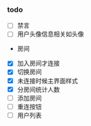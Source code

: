 ### todo
- [ ] 禁言
- [ ] 用户头像信息相关如头像
-  房间
- [X] 加入房间才连接
- [x] 切换房间
- [x] 未连接时候主界面样式
- [X] 分房间统计人数
- [ ] 添加房间
- [ ] 重连按钮
- [ ] 用户列表